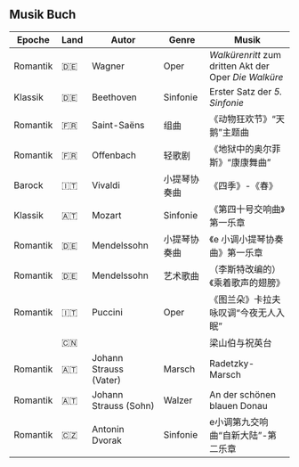 ## Musik Buch

| Epoche   | Land             | Autor                  | Genre        | Musik                                                 |
| -------- | ---------------- | ---------------------- | ------------ | ----------------------------------------------------- |
| Romantik | :de:             | Wagner                 | Oper         | _Walkürenritt_ zum dritten Akt der Oper _Die Walküre_ |
| Klassik  | :de:             | Beethoven              | Sinfonie     | Erster Satz der _5. Sinfonie_                         |
| Romantik | :fr:             | Saint-Saëns            | 组曲         | 《动物狂欢节》“天鹅”主题曲                            |
| Romantik | :fr:             | Offenbach              | 轻歌剧       | 《地狱中的奥尔菲斯》“康康舞曲”                        |
| Barock   | :it:             | Vivaldi                | 小提琴协奏曲 | 《四季》-《春》                                       |
| Klassik  | :austria:        | Mozart                 | Sinfonie     | 《第四十号交响曲》第一乐章                            |
| Romantik | :de:             | Mendelssohn            | 小提琴协奏曲 | 《e 小调小提琴协奏曲》第一乐章                        |
| Romantik | :de:             | Mendelssohn            | 艺术歌曲     | （李斯特改编的）《乘着歌声的翅膀》                    |
| Romantik | :it:             | Puccini                | Oper         | 《图兰朵》卡拉夫咏叹调“今夜无人入眠”                  |
|          | :cn:             |                        |              | 梁山伯与祝英台                                        |
| Romantik | :austria:        | Johann Strauss (Vater) | Marsch       | Radetzky-Marsch                                       |
| Romantik | :austria:        | Johann Strauss (Sohn)  | Walzer       | An der schönen blauen Donau                           |
| Romantik | :czech_republic: | Antonin Dvorak         | Sinfonie     | e小调第九交响曲“自新大陆”-第二乐章                    |